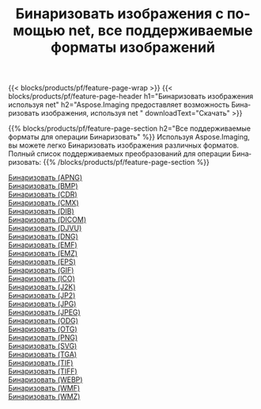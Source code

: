 ﻿---
title: Бинаризовать изображения с помощью net, все поддерживаемые форматы изображений 
weight: 3920
url: /ru/net/binarize 
lang: ru
langdirlevel: 2
locales: zh-hans,ja,it,ru,de,es,fr,nl,id,lt,pl,pt,vi,tr,ko,zh-hant,ar,hi,th,sv,cs,uk,he
description: Используя Aspose.Imaging, вы можете легко Бинаризовать изображения используя net
---

{{< blocks/products/pf/feature-page-wrap >}}
{{< blocks/products/pf/feature-page-header h1="Бинаризовать изображения используя net" h2="Aspose.Imaging предоставляет возможность Бинаризовать изображения, используя net " downloadText="Скачать" >}}


{{% blocks/products/pf/feature-page-section  h2="Все поддерживаемые форматы для операции Бинаризовать" %}}
Используя Aspose.Imaging, вы можете легко Бинаризовать изображения различных форматов.
<br/>
Полный список поддерживаемых преобразований для операции Бинаризовать:
{{% /blocks/products/pf/feature-page-section %}}
<div class="container-fluid productfamilypage bg-gray">
    <div class="convertypes bg-gray agp-content section">
        <div class="container">
		<div class="row other-converters">
		    <div class='col-md-2 other-converter remove-lp remove-rp'><a href="/imaging/ru/net/binarize/apng" >Бинаризовать (APNG)</a></div><div class='col-md-2 other-converter remove-lp remove-rp'><a href="/imaging/ru/net/binarize/bmp" >Бинаризовать (BMP)</a></div><div class='col-md-2 other-converter remove-lp remove-rp'><a href="/imaging/ru/net/binarize/cdr" >Бинаризовать (CDR)</a></div><div class='col-md-2 other-converter remove-lp remove-rp'><a href="/imaging/ru/net/binarize/cmx" >Бинаризовать (CMX)</a></div><div class='col-md-2 other-converter remove-lp remove-rp'><a href="/imaging/ru/net/binarize/dib" >Бинаризовать (DIB)</a></div><div class='col-md-2 other-converter remove-lp remove-rp'><a href="/imaging/ru/net/binarize/dicom" >Бинаризовать (DICOM)</a></div><div class='col-md-2 other-converter remove-lp remove-rp'><a href="/imaging/ru/net/binarize/djvu" >Бинаризовать (DJVU)</a></div><div class='col-md-2 other-converter remove-lp remove-rp'><a href="/imaging/ru/net/binarize/dng" >Бинаризовать (DNG)</a></div><div class='col-md-2 other-converter remove-lp remove-rp'><a href="/imaging/ru/net/binarize/emf" >Бинаризовать (EMF)</a></div><div class='col-md-2 other-converter remove-lp remove-rp'><a href="/imaging/ru/net/binarize/emz" >Бинаризовать (EMZ)</a></div><div class='col-md-2 other-converter remove-lp remove-rp'><a href="/imaging/ru/net/binarize/eps" >Бинаризовать (EPS)</a></div><div class='col-md-2 other-converter remove-lp remove-rp'><a href="/imaging/ru/net/binarize/gif" >Бинаризовать (GIF)</a></div><div class='col-md-2 other-converter remove-lp remove-rp'><a href="/imaging/ru/net/binarize/ico" >Бинаризовать (ICO)</a></div><div class='col-md-2 other-converter remove-lp remove-rp'><a href="/imaging/ru/net/binarize/j2k" >Бинаризовать (J2K)</a></div><div class='col-md-2 other-converter remove-lp remove-rp'><a href="/imaging/ru/net/binarize/jp2" >Бинаризовать (JP2)</a></div><div class='col-md-2 other-converter remove-lp remove-rp'><a href="/imaging/ru/net/binarize/jpg" >Бинаризовать (JPG)</a></div><div class='col-md-2 other-converter remove-lp remove-rp'><a href="/imaging/ru/net/binarize/jpeg" >Бинаризовать (JPEG)</a></div><div class='col-md-2 other-converter remove-lp remove-rp'><a href="/imaging/ru/net/binarize/odg" >Бинаризовать (ODG)</a></div><div class='col-md-2 other-converter remove-lp remove-rp'><a href="/imaging/ru/net/binarize/otg" >Бинаризовать (OTG)</a></div><div class='col-md-2 other-converter remove-lp remove-rp'><a href="/imaging/ru/net/binarize/png" >Бинаризовать (PNG)</a></div><div class='col-md-2 other-converter remove-lp remove-rp'><a href="/imaging/ru/net/binarize/svg" >Бинаризовать (SVG)</a></div><div class='col-md-2 other-converter remove-lp remove-rp'><a href="/imaging/ru/net/binarize/tga" >Бинаризовать (TGA)</a></div><div class='col-md-2 other-converter remove-lp remove-rp'><a href="/imaging/ru/net/binarize/tif" >Бинаризовать (TIF)</a></div><div class='col-md-2 other-converter remove-lp remove-rp'><a href="/imaging/ru/net/binarize/tiff" >Бинаризовать (TIFF)</a></div><div class='col-md-2 other-converter remove-lp remove-rp'><a href="/imaging/ru/net/binarize/webp" >Бинаризовать (WEBP)</a></div><div class='col-md-2 other-converter remove-lp remove-rp'><a href="/imaging/ru/net/binarize/wmf" >Бинаризовать (WMF)</a></div><div class='col-md-2 other-converter remove-lp remove-rp'><a href="/imaging/ru/net/binarize/wmz" >Бинаризовать (WMZ)</a></div>
                </div>
        </div>
    </div>
</div>
<br/>
